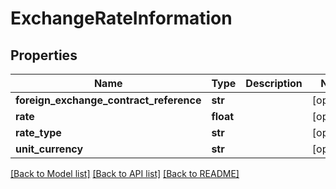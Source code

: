 # ExchangeRateInformation

## Properties
Name | Type | Description | Notes
------------ | ------------- | ------------- | -------------
**foreign_exchange_contract_reference** | **str** |  | [optional] 
**rate** | **float** |  | [optional] 
**rate_type** | **str** |  | [optional] 
**unit_currency** | **str** |  | [optional] 

[[Back to Model list]](../README.md#documentation-for-models) [[Back to API list]](../README.md#documentation-for-api-endpoints) [[Back to README]](../README.md)



